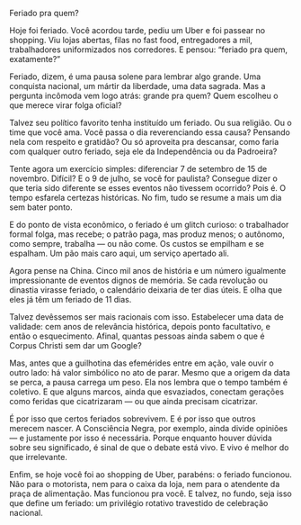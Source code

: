 Feriado pra quem?

Hoje foi feriado. Você acordou tarde, pediu um Uber e foi passear no shopping. Viu lojas abertas, filas no fast food, entregadores a mil, trabalhadores uniformizados nos corredores. E pensou: “feriado pra quem, exatamente?”

Feriado, dizem, é uma pausa solene para lembrar algo grande. Uma conquista nacional, um mártir da liberdade, uma data sagrada. Mas a pergunta incômoda vem logo atrás: grande pra quem? Quem escolheu o que merece virar folga oficial?

Talvez seu político favorito tenha instituído um feriado. Ou sua religião. Ou o time que você ama. Você passa o dia reverenciando essa causa? Pensando nela com respeito e gratidão? Ou só aproveita pra descansar, como faria com qualquer outro feriado, seja ele da Independência ou da Padroeira?

Tente agora um exercício simples: diferenciar 7 de setembro de 15 de novembro. Difícil? E o 9 de julho, se você for paulista? Consegue dizer o que teria sido diferente se esses eventos não tivessem ocorrido? Pois é. O tempo esfarela certezas históricas. No fim, tudo se resume a mais um dia sem bater ponto.

E do ponto de vista econômico, o feriado é um glitch curioso: o trabalhador formal folga, mas recebe; o patrão paga, mas produz menos; o autônomo, como sempre, trabalha — ou não come. Os custos se empilham e se espalham. Um pão mais caro aqui, um serviço apertado ali.

Agora pense na China. Cinco mil anos de história e um número igualmente impressionante de eventos dignos de memória. Se cada revolução ou dinastia virasse feriado, o calendário deixaria de ter dias úteis. E olha que eles já têm um feriado de 11 dias.

Talvez devêssemos ser mais racionais com isso. Estabelecer uma data de validade: cem anos de relevância histórica, depois ponto facultativo, e então o esquecimento. Afinal, quantas pessoas ainda sabem o que é Corpus Christi sem dar um Google?

Mas, antes que a guilhotina das efemérides entre em ação, vale ouvir o outro lado: há valor simbólico no ato de parar. Mesmo que a origem da data se perca, a pausa carrega um peso. Ela nos lembra que o tempo também é coletivo. E que alguns marcos, ainda que esvaziados, conectam gerações como feridas que cicatrizaram — ou que ainda precisam cicatrizar.

É por isso que certos feriados sobrevivem. E é por isso que outros merecem nascer. A Consciência Negra, por exemplo, ainda divide opiniões — e justamente por isso é necessária. Porque enquanto houver dúvida sobre seu significado, é sinal de que o debate está vivo. E vivo é melhor do que irrelevante.

Enfim, se hoje você foi ao shopping de Uber, parabéns: o feriado funcionou. Não para o motorista, nem para o caixa da loja, nem para o atendente da praça de alimentação. Mas funcionou pra você. E talvez, no fundo, seja isso que define um feriado: um privilégio rotativo travestido de celebração nacional.